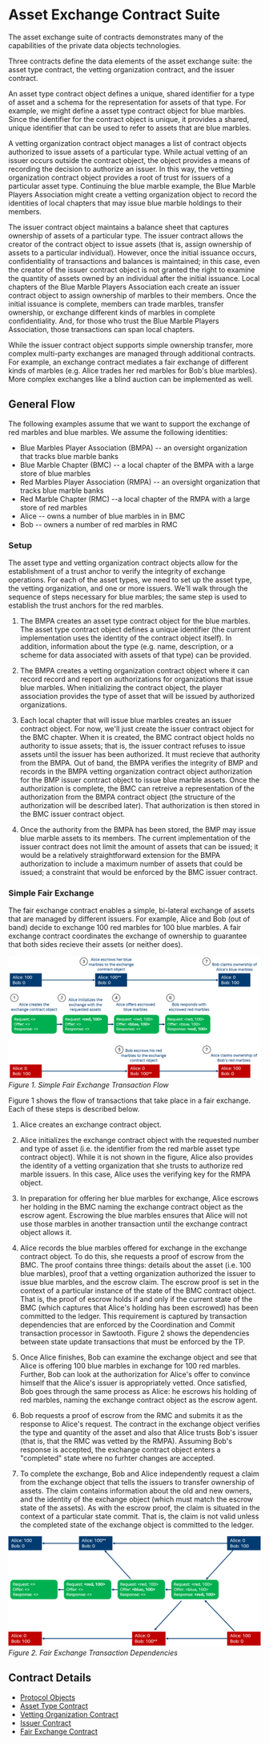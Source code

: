 # Asset Exchange Contract Suite #

The asset exchange suite of contracts demonstrates many of the capabilities of the private data
objects technologies.

Three contracts define the data elements of the asset exchange suite: the asset type contract, the
vetting organization contract, and the issuer contract.

An asset type contract object defines a unique, shared identifier for a type of asset and a schema
for the representation for assets of that type. For example, we might define a asset type contract
object for blue marbles. Since the identifier for the contract object is unique, it provides a
shared, unique identifier that can be used to refer to assets that are blue marbles.

A vetting organization contract object manages a list of contract objects authorized to issue
assets of a particular type. While actual vetting of an issuer occurs outside the contract object,
the object provides a means of recording the decision to authorize an issuer. In this way, the
vetting organization contract object provides a root of trust for issuers of a particular asset
type. Continuing the blue marble example, the Blue Marble Players Association might create a vetting
organization object to record the identities of local chapters that may issue blue marble holdings
to their members.

The issuer contract object maintains a balance sheet that captures ownership of assets of a
particular type. The issuer contract allows the creator of the contract object to issue assets (that
is, assign ownership of assets to a particular individual). However, once the initial issuance
occurs, confidentiality of transactions and balances is maintained; in this case, even the creator
of the issuer contract object is not granted the right to examine the quantity of assets owned by an
individual after the initial issuance. Local chapters of the Blue Marble Players Association each
create an issuer contract object to assign ownership of marbles to their members. Once the initial
issuance is complete, members can trade marbles, transfer ownership, or exchange different kinds of
marbles in complete confidentiality. And, for those who trust the Blue Marble Players Association,
those transactions can span local chapters.

While the issuer contract object supports simple ownership transfer, more complex multi-party
exchanges are managed through additional contracts. For example, an exchange contract mediates a
fair exchange of different kinds of marbles (e.g. Alice trades her red marbles for Bob's blue
marbles). More complex exchanges like a blind auction can be implemented as well.

## General Flow ##

The following examples assume that we want to support the exchange of red marbles and blue
marbles. We assume the following identities:

* Blue Marbles Player Association (BMPA) -- an oversight organization that tracks blue marble banks
* Blue Marble Chapter (BMC) -- a local chapter of the BMPA with a large store of blue marbles
* Red Marbles Player Association (RMPA) -- an oversight organization that tracks blue marble banks
* Red Marble Chapter (RMC) --a local chapter of the RMPA with a large store of red marbles
* Alice -- owns a number of blue marbles in in BMC
* Bob -- owners a number of red marbles in RMC

### Setup ###

The asset type and vetting organization contract objects allow for the establishment of a trust
anchor to verify the integrity of exchange operations. For each of the asset types, we need to set
up the asset type, the vetting organization, and one or more issuers. We'll walk through the
sequence of steps necessary for blue marbles; the same step is used to establish the trust anchors
for the red marbles.

1. The BMPA creates an asset type contract object for the blue marbles. The asset type contract
object defines a unique identifier (the current implementation uses the identity of the contract
object itself). In addition, information about the type (e.g. name, description, or a scheme for
data associated with assets of that type) can be provided.

2. The BMPA creates a vetting organization contract object where it can record record and report on
authorizations for organizations that issue blue marbles. When initializing the contract object, the
player association provides the type of asset that will be issued by authorized organizations.

3. Each local chapter that will issue blue marbles creates an issuer contract object. For now, we'll
just create the issuer contract object for the BMC chapter. When it is created, the BMC contract
object holds no authority to issue assets; that is, the issuer contract refuses to issue assets
until the issuer has been authorized. It must recieve that authority from the BMPA. Out of band, the
BMPA verifies the integrity of BMP and records in the BMPA vetting organization contract object
authorization for the BMP issuer contract object to issue blue marble assets. Once the authorization
is complete, the BMC can retreive a representation of the authorization from the BMPA contract
object (the structure of the authorization will be described later). That authorization is then
stored in the BMC issuer contract object.

4. Once the authority from the BMPA has been stored, the BMP may issue blue marble assets to its
members. The current implementation of the issuer contract does not limit the amount of assets that
can be issued; it would be a relatively straightforward extension for the BMPA authorization to
include a maximum number of assets that could be issued; a constraint that would be enforced by the
BMC issuer contract.

### Simple Fair Exchange ###

The fair exchange contract enables a simple, bi-lateral exchange of assets that are managed by
different issuers. For example, Alice and Bob (out of band) decide to exchange 100 red marbles for
100 blue marbles. A fair exchange contract coordinates the exchange of ownership to guarantee that
both sides recieve their assets (or neither does).

![](./exchange_flow.png)
*Figure 1. Simple Fair Exchange Transaction Flow*

Figure 1 shows the flow of transactions that take place in a fair exchange. Each of these steps is
described below.

1. Alice creates an exchange contract object.

2. Alice initializes the exchange contract object with the requested number and type of asset
(i.e. the identifier from the red marble asset type contract object). While it is not shown in the
figure, Alice also provides the identity of a vetting organization that she trusts to authorize red
marble issuers. In this case, Alice uses the verifying key for the RMPA object.

3. In preparation for offering her blue marbles for exchange, Alice escrows her holding in the BMC
naming the exchange contract object as the escrow agent. Escrowing the blue marbles ensures that
Alice will not use those marbles in another transaction until the exchange contract object allows
it.

4. Alice records the blue marbles offered for exchange in the exchange contract object. To do this,
she requests a proof of escrow from the BMC. The proof contains three things: details about the
asset (i.e. 100 blue marbles), proof that a vetting organization authorized the issuer to issue blue
marbles, and the escrow claim. The escrow proof is set in the context of a particular instance of
the state of the BMC contract object. That is, the proof of escrow holds if and only if the current
state of the BMC (which captures that Alice's holding has been escrowed) has been committed to the
ledger. This requirement is captured by transaction dependencies that are enforced by the
Coordination and Commit transaction processor in Sawtooth. Figure 2 shows the dependencies between
state update transactions that must be enforced by the TP.

5. Once Alice finishes, Bob can examine the exchange object and see that Alice is offering 100 blue
marbles in exchange for 100 red marbles. Further, Bob can look at the authorization for Alice's
offer to convince himself that the Alice's issuer is appropriately vetted. Once satisfied, Bob goes
through the same process as Alice: he escrows his holding of red marbles, naming the exchange
contract object as the escrow agent.

6. Bob requests a proof of escrow from the RMC and submits it as the response to Alice's
request. The contract in the exchange object verifies the type and quantity of the asset and also
that Alice trusts Bob's issuer (that is, that the RMC was vetted by the RMPA). Assuming Bob's
response is accepted, the exchange contract object enters a "completed" state where no furhter
changes are accepted.

7. To complete the exchange, Bob and Alice independently request a claim from the exchange object
that tells the issuers to transfer ownership of assets. The claim contains information about the old
and new owners, and the identity of the exchange object (which must match the escrow state of the
assets). As with the escrow proof, the claim is situated in the context of a particular state
commit. That is, the claim is not valid unless the completed state of the exchange object is
committed to the ledger.

![](./dependencies.png)
*Figure 2. Fair Exchange Transaction Dependencies*

## Contract Details ##

* [Protocol Objects](protocol_objects.md)
* [Asset Type Contract](asset_type.md)
* [Vetting Organization Contract](vetting.md)
* [Issuer Contract](issuer.md)
* [Fair Exchange Contract](fair_exchange.md)
